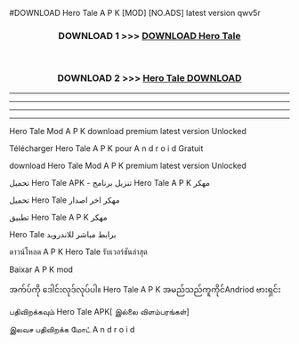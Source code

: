 #DOWNLOAD Hero Tale  A P K [MOD] [NO.ADS] latest version qwv5r



<div align="center">

<h3>DOWNLOAD 1 >>> <a href="https://teeasianyam.web.app?sq=Hero Tale ">DOWNLOAD Hero Tale  </a></h3><br>

<h3>DOWNLOAD 2 >>> <a href="https://teeasianyam.web.app?sq=Hero Tale  ">Hero Tale   DOWNLOAD </a></h3>

</div>


----------------------------------------------------------

----------------------------------------------------------

----------------------------------------------------------

----------------------------------------------------------


Hero Tale   Mod A P K download premium latest version Unlocked

Télécharger Hero Tale   A P K pour A n d r o i d Gratuit

download Hero Tale   Mod A P K premium latest version Unlocked

تحميل Hero Tale   APK - تنزيل برنامج Hero Tale   A P K مهكر

تحميل Hero Tale   مهكر اخر اصدار

تطبيق Hero Tale   A P K مهكر

Hero Tale   برابط مباشر للاندرويد

ดาวน์โหลด A P K Hero Tale   รับเวอร์ชันล่าสุด

Baixar A P K mod

အက်ပ်ကို ဒေါင်းလုဒ်လုပ်ပါ။ Hero Tale   A P K အမည်သည်ကူကိုင်Andriod ဗားရှင်း

பதிவிறக்கவும் Hero Tale   APK[ இல்லை விளம்பரங்கள்] 
 
இலவச பதிவிறக்க மோட் A n d r o i d



